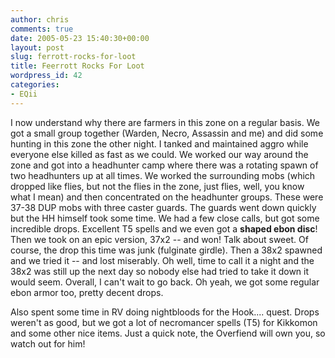 ```yaml
---
author: chris
comments: true
date: 2005-05-23 15:40:30+00:00
layout: post
slug: ferrott-rocks-for-loot
title: Feerrott Rocks For Loot
wordpress_id: 42
categories:
- EQii
---
```


I now understand why there are farmers in this zone on a regular basis. We got a small group together (Warden, Necro, Assassin and me) and did some hunting in this zone the other night. I tanked and maintained aggro while everyone else killed as fast as we could. We worked our way around the zone and got into a headhunter camp where there was a rotating spawn of two headhunters up at all times. We worked the surrounding mobs (which dropped like flies, but not the flies in the zone, just flies, well, you know what I mean) and then concentrated on the headhunter groups. These were 37-38 DUP mobs with three caster guards. The guards went down quickly but the HH himself took some time. We had a few close calls, but got some incredible drops. Excellent T5 spells and we even got a **shaped ebon disc**! Then we took on an epic version, 37x2 -- and won! Talk about sweet. Of course, the drop this time was junk (fulginate girdle). Then a 38x2 spawned and we tried it -- and lost miserably. Oh well, time to call it a night and the 38x2 was still up the next day so nobody else had tried to take it down it would seem. Overall, I can't wait to go back. Oh yeah, we got some regular ebon armor too, pretty decent drops.

Also spent some time in RV doing nightbloods for the Hook.... quest. Drops weren't as good, but we got a lot of necromancer spells (T5) for Kikkomon and some other nice items. Just a quick note, the Overfiend will own you, so watch out for him!

